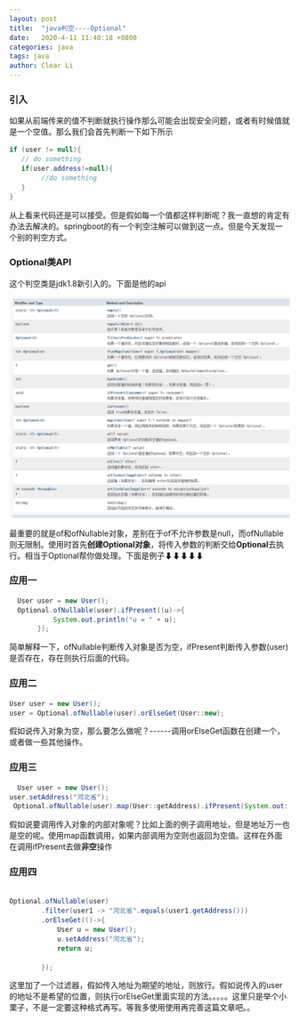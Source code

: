```yaml
---
layout: post
title:  "java判空----Optional"
date:   2020-4-11 11:40:18 +0800
categories: java
tags: java
author: Clear Li
---
```




### 引入

如果从前端传来的值不判断就执行操作那么可能会出现安全问题，或者有时候值就是一个空值。那么我们会首先判断一下如下所示









```java
if (user != null){
   // do something
   if(user.address!=null){
   		//do something
   }
}
```

从上看来代码还是可以接受。但是假如每一个值都这样判断呢？我一直想的肯定有办法去解决的。springboot的有一个判空注解可以做到这一点。但是今天发现一个别的判空方式。

### Optional类API

这个判空类是jdk1.8新引入的。下面是他的api

![](../img/123.png)

最重要的就是of和ofNullable对象，差别在于of不允许参数是null，而ofNullable则无限制。使用时首先**创建Optional对象**，将传入参数的判断交给**Optional**去执行。相当于Optional帮你做处理。下面是例子⬇⬇⬇⬇⬇

### 应用一

```java
  User user = new User();
  Optional.ofNullable(user).ifPresent((u)->{
           System.out.println("u = " + u);
       });
```

简单解释一下，ofNullable判断传入对象是否为空，ifPresent判断传入参数(user)是否存在，存在则执行后面的代码。

### 应用二

```java
User user = new User();
user = Optional.ofNullable(user).orElseGet(User::new);
```

假如说传入对象为空，那么要怎么做呢？------调用orElseGet函数在创建一个，或者做一些其他操作。

### 应用三

```java
  User user = new User();
user.setAddress("河北省");
 Optional.ofNullable(user).map(User::getAddress).ifPresent(System.out::println);
```

假如说要调用传入对象的内部对象呢？比如上面的例子调用地址，但是地址万一也是空的呢。使用map函数调用，如果内部调用为空则也返回为空值。这样在外面在调用ifPresent去做**非空**操作

### 应用四

```java

Optional.ofNullable(user)
        .filter(user1 -> "河北省".equals(user1.getAddress()))
        .orElseGet(()->{
            User u = new User();
            u.setAddress("河北省");
            return u;

        });
```

这里加了一个过滤器，假如传入地址为期望的地址，则放行。假如说传入的user的地址不是希望的位置，则执行orElseGet里面实现的方法。。。。。这里只是举个小栗子，不是一定要这种格式再写。等我多使用使用再完善这篇文章吧。。